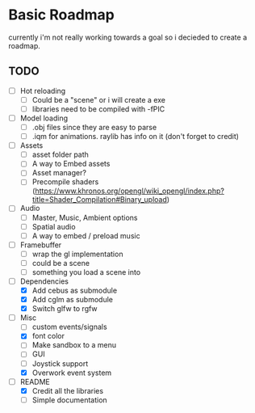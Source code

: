 # Basic Roadmap
currently i'm not really working towards a goal so i decieded to create a roadmap.

## TODO
- [ ] Hot reloading
    - [ ] Could be a "scene" or i will create a exe
    - [ ] libraries need to be compiled with -fPIC

- [ ] Model loading
    - [ ] .obj files since they are easy to parse
    - [ ] .iqm for animations. raylib has info on it (don't forget to credit)

- [ ] Assets
    - [ ] asset folder path
    - [ ] A way to Embed assets
    - [ ] Asset manager?
    - [ ] Precompile shaders (https://www.khronos.org/opengl/wiki_opengl/index.php?title=Shader_Compilation#Binary_upload)

- [ ] Audio
    - [ ] Master, Music, Ambient options
    - [ ] Spatial audio
    - [ ] A way to embed / preload music

- [ ] Framebuffer
    - [ ] wrap the gl implementation
    - [ ] could be a scene 
    - [ ] something you load a scene into
    
- [ ] Dependencies
    - [x] Add cebus as submodule
    - [x] Add cglm as submodule
    - [x] Switch glfw to rgfw

- [ ] Misc
    - [ ] custom events/signals
    - [x] font color
    - [ ] Make sandbox to a menu
    - [ ] GUI
    - [ ] Joystick support
    - [x] Overwork event system

- [ ] README
    - [x] Credit all the libraries
    - [ ] Simple documentation
